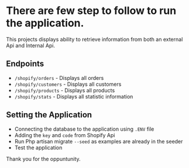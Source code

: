 # There are few step to follow to run the application.

This projects displays ability to retrieve information from both an external Api and Internal Api.

## Endpoints
 
- `/shopify/orders` - Displays all orders 
- `/shopify/customers` - Displays all customers 
- `/shopify/products` - Displays all products 
- `/shopify/stats` - Displays all statistic information 

## Setting the Application
- Connecting the database to the application using `.ENV` file
- Adding the `key` and `code` from Shopify Api
- Run Php artisan migrate `--seed` as examples are already in the seeder
- Test the application

Thank you for the oppuntunity.